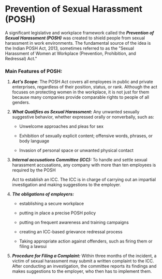 # Prevention of Sexual Harassment (POSH)
A significant legislative and workplace framework called the ***Prevention of Sexual Harassment (POSH)*** was created to shield people from sexual harassment in work environments. The fundamental source of the idea is the Indian POSH Act, 2013, sometimes referred to as the "Sexual Harassment of Women at Workplace (Prevention, Prohibition, and Redressal) Act."

### Main Features of POSH:

 1) ***Act's Scope***: The POSH Act covers all employees in public and private enterprises, regardless of their position, status, or rank. Although the act   focuses  on protecting women in the workplace, it is not just for them because many companies provide comparable rights to people of all genders.

 2) ***What Qualifies as Sexual Harassment:*** Any unwanted sexually suggestive behavior, whether expressed orally or nonverbally, such as:

     - Unwelcome approaches and pleas for sex

     - Exhibition of sexually explicit content; offensive words, phrases, or body language

     -   Invasion of personal space or unwanted physical contact
    
3) ***Internal accusations Committee (ICC):*** To handle and settle sexual harassment accusations, any company with more than ten employees is required by the POSH 

   Act to establish an ICC. The ICC is in charge of carrying out an impartial investigation and making suggestions to the employer.

4) ***The obligations of employers:***
    - establishing a secure workplace

    - putting in place a precise POSH policy

    - putting on frequent awareness and training campaigns

    - creating an ICC-based grievance redressal process
    
    - Taking appropriate action against offenders, such as firing them or filing a lawsui

5) ***Procedure for Filing a Complaint:*** Within three months of the incident, a victim of sexual harassment may submit a written complaint to the ICC. After conducting an investigation, the committee reports its findings and makes suggestions to the employer, who then has to implement them.
